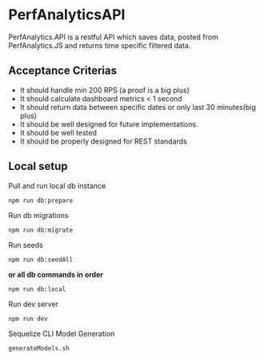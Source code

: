 # PerfAnalyticsAPI

PerfAnalytics.API is a restful API which saves data, posted from PerfAnalytics.JS and returns time
specific filtered data.

## Acceptance Criterias

- It should handle min 200 RPS (a proof is a big plus)
- It should calculate dashboard metrics < 1 second
- It should return data between specific dates or only last 30 minutes(big plus)
- It should be well designed for future implementations.
- It should be well tested
- It should be properly designed for REST standards

## Local setup

Pull and run local db instance
```
npm run db:prepare
```

Run db migrations
```
npm run db:migrate
```

Run seeds
```
npm run db:seedAll
```

**or all db commands in order** 

```
npm run db:local
```

Run dev server
```
npm run dev
```

Sequelize CLI Model Generation

```
generateModels.sh
```